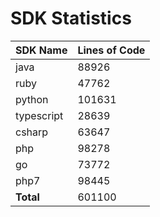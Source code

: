 # SDK Statistics

| SDK Name | Lines of Code |
| -------- | ------------- |
| java | 88926 |
| ruby | 47762 |
| python | 101631 |
| typescript | 28639 |
| csharp | 63647 |
| php | 98278 |
| go | 73772 |
| php7 | 98445 |
| **Total** | 601100 |
